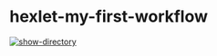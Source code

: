 # hexlet-my-first-workflow

[![show-directory](https://github.com/Kseniya1991/hexlet-my-first-workflow/actions/workflows/main.yml/badge.svg)](https://github.com/Kseniya1991/hexlet-my-first-workflow/actions/workflows/main.yml)
